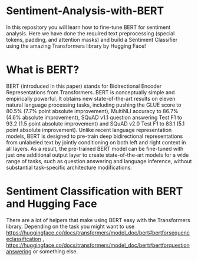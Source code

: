 # Sentiment-Analysis-with-BERT

In this repository you will learn how to fine-tune BERT for sentiment analysis. Here we have done the required text preprocessing (special tokens, padding, and attention masks) and build a Sentiment Classifier using the amazing Transformers library by Hugging Face!

# What is BERT?
BERT (introduced in this paper) stands for Bidirectional Encoder Representations from Transformers.
BERT is conceptually simple and empirically powerful. It obtains new state-of-the-art results on eleven natural language processing tasks, including pushing the GLUE score to 80.5% (7.7% point absolute improvement), MultiNLI accuracy to 86.7% (4.6% absolute improvement), SQuAD v1.1 question answering Test F1 to 93.2 (1.5 point absolute improvement) and SQuAD v2.0 Test F1 to 83.1 (5.1 point absolute improvement).
 Unlike recent language representation models, BERT is designed to pre-train deep bidirectional representations from unlabeled text by jointly conditioning on both left and right context in all layers. As a result, the pre-trained BERT model can be fine-tuned with just one additional output layer to create state-of-the-art models for a wide range of tasks, such as question answering and language inference, without substantial task-specific architecture modifications.

# Sentiment Classification with BERT and Hugging Face
There are a lot of helpers that make using BERT easy with the Transformers library. Depending on the task you might want to use https://huggingface.co/docs/transformers/model_doc/bert#bertforsequenceclassification  , https://huggingface.co/docs/transformers/model_doc/bert#bertforquestionanswering or something else.
